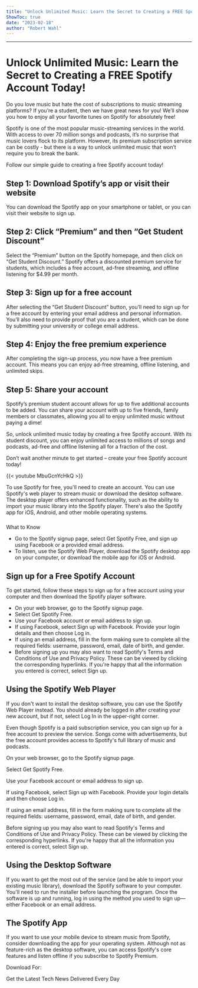 ```yaml
---
title: "Unlock Unlimited Music: Learn the Secret to Creating a FREE Spotify Account Today!"
ShowToc: true 
date: "2023-02-18"
author: "Robert Wahl"
---
```

*****
# Unlock Unlimited Music: Learn the Secret to Creating a FREE Spotify Account Today!

Do you love music but hate the cost of subscriptions to music streaming platforms? If you’re a student, then we have great news for you! We’ll show you how to enjoy all your favorite tunes on Spotify for absolutely free!

Spotify is one of the most popular music-streaming services in the world. With access to over 70 million songs and podcasts, it’s no surprise that music lovers flock to its platform. However, its premium subscription service can be costly - but there is a way to unlock unlimited music that won’t require you to break the bank.

Follow our simple guide to creating a free Spotify account today!

## Step 1: Download Spotify’s app or visit their website

You can download the Spotify app on your smartphone or tablet, or you can visit their website to sign up.

## Step 2: Click “Premium” and then “Get Student Discount”

Select the “Premium” button on the Spotify homepage, and then click on “Get Student Discount.” Spotify offers a discounted premium service for students, which includes a free account, ad-free streaming, and offline listening for $4.99 per month.

## Step 3: Sign up for a free account

After selecting the “Get Student Discount” button, you’ll need to sign up for a free account by entering your email address and personal information. You’ll also need to provide proof that you are a student, which can be done by submitting your university or college email address.

## Step 4: Enjoy the free premium experience

After completing the sign-up process, you now have a free premium account. This means you can enjoy ad-free streaming, offline listening, and unlimited skips.

## Step 5: Share your account

Spotify’s premium student account allows for up to five additional accounts to be added. You can share your account with up to five friends, family members or classmates, allowing you all to enjoy unlimited music without paying a dime!

So, unlock unlimited music today by creating a free Spotify account. With its student discount, you can enjoy unlimited access to millions of songs and podcasts, ad-free and offline listening all for a fraction of the cost. 

Don’t wait another minute to get started – create your free Spotify account today!

{{< youtube MbuGcnYcHkQ >}} 




To use Spotify for free, you'll need to create an account. You can use Spotify's web player to stream music or download the desktop software. The desktop player offers enhanced functionality, such as the ability to import your music library into the Spotify player. There's also the Spotify app for iOS, Android, and other mobile operating systems.

 
### 
What to Know
 
- Go to the Spotify signup page, select Get Spotify Free, and sign up using Facebook or a provided email address.
 - To listen, use the Spotify Web Player, download the Spotify desktop app on your computer, or download the mobile app for iOS or Android.

 
##   Sign up for a Free Spotify Account  
 

To get started, follow these steps to sign up for a free account using your computer and then download the Spotify player software.

 
- On your web browser, go to the Spotify signup page.
 - Select Get Spotify Free.
 - Use your Facebook account or email address to sign up.
 - If using Facebook, select Sign up with Facebook. Provide your login details and then choose Log in.
 - If using an email address, fill in the form making sure to complete all the required fields: username, password, email, date of birth, and gender.
 - Before signing up you may also want to read Spotify's Terms and Conditions of Use and Privacy Policy. These can be viewed by clicking the corresponding hyperlinks. If you're happy that all the information you entered is correct, select Sign up.

 
##   Using the Spotify Web Player  
 

If you don't want to install the desktop software, you can use the Spotify Web Player instead. You should already be logged in after creating your new account, but if not, select Log In in the upper-right corner.

 
Even though Spotify is a paid subscription service, you can sign up for a free account to preview the service. Songs come with advertisements, but the free account provides access to Spotify's full library of music and podcasts.
 

On your web browser, go to the Spotify signup page.

 

Select Get Spotify Free.

 

Use your Facebook account or email address to sign up.

 

If using Facebook, select Sign up with Facebook. Provide your login details and then choose Log in.

 

If using an email address, fill in the form making sure to complete all the required fields: username, password, email, date of birth, and gender.

 

Before signing up you may also want to read Spotify's Terms and Conditions of Use and Privacy Policy. These can be viewed by clicking the corresponding hyperlinks. If you're happy that all the information you entered is correct, select Sign up.

 
##   Using the Desktop Software  
 

If you want to get the most out of the service (and be able to import your existing music library), download the Spotify software to your computer. You'll need to run the installer before launching the program. Once the software is up and running, log in using the method you used to sign up—either Facebook or an email address.

 
##   The Spotify App  
 

If you want to use your mobile device to stream music from Spotify, consider downloading the app for your operating system. Although not as feature-rich as the desktop software, you can access Spotify's core features and listen offline if you subscribe to Spotify Premium.

 

Download For:

 

Get the Latest Tech News Delivered Every Day




